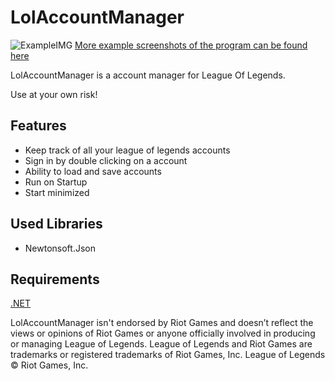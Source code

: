 # LolAccountManager
![ExampleIMG](https://i.imgur.com/4BHW7Us.png)
[More example screenshots of the program can be found here](https://imgur.com/a/ITKUrWZ)


LolAccountManager is a account manager for League Of Legends.



Use at your own risk!
## Features
- Keep track of all your league of legends accounts
- Sign in by double clicking on a account
- Ability to load and save accounts
- Run on Startup
- Start minimized


## Used Libraries
- Newtonsoft.Json

## Requirements
[.NET](https://dotnet.microsoft.com/download/dotnet/5.0)




LolAccountManager isn't endorsed by Riot Games and doesn’t reflect the views or opinions of Riot Games or anyone officially involved in producing or managing League of Legends. League of Legends and Riot Games are trademarks or registered trademarks of Riot Games, Inc. League of Legends © Riot Games, Inc.
